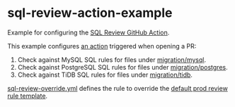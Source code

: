 # sql-review-action-example

Example for configuring the [SQL Review GitHub Action](https://github.com/marketplace/actions/sql-review).

This example configures [an action](.github/workflows/sql-review.yml) triggered when opening a PR:

1. Check against MySQL SQL rules for files under [migration/mysql](migration/mysql).
1. Check against PostgreSQL SQL rules for files under [migration/postgres](migration/postgres).
1. Check against TiDB SQL rules for files under [migration/tidb](migration/tidb).

[sql-review-override.yml](./sql-review-override.yml) defines the rule to override the [default prod review rule template](https://www.bytebase.com/sql-review-guide).
